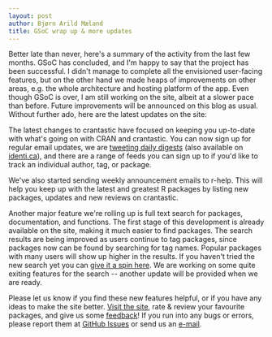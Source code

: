 ```yaml
---
layout: post
author: Bjørn Arild Mæland
title: GSoC wrap up & more updates
---
```


Better late than never, here's a summary of the activity from the last few
months. GSoC has concluded, and I'm happy to say that the project has been
successful. I didn't manage to complete all the envisioned user-facing
features, but on the other hand we made heaps of improvements on other areas,
e.g. the whole architecture and hosting platform of the app. Even though GSoC is
over, I am still working on the site, albeit at a slower pace than
before. Future improvements will be announced on this blog as usual. Without
further ado, here are the latest updates on the site:

The latest changes to crantastic have focused on keeping you
up-to-date with what's going on with CRAN and crantastic.  You can now
sign up for regular email updates, we are
[tweeting daily digests](http://twitter.com/cranatic)
(also available on [identi.ca](http://identi.ca/cranatic)), and
there are a range of feeds you can sign up to if you'd like to track
an individual author, tag, or package.

We've also started sending weekly announcement emails to r-help.   This will
help you keep up with the latest and greatest R packages by listing new
packages, updates and new reviews on crantastic.

Another major feature we're rolling up is full text search for packages,
documentation, and functions. The first stage of this development is
already available on the site, making it much easier to find
packages. The search results are being improved as users continue to tag
packages, since packages now can be found by searching for tag names.
Popular packages with many users will show up higher in the results.
If you haven't tried the new search yet you can
[give it a spin here](http://crantastic.org/).
We are working on some quite exiting features for the search --
another update will be provided when we are ready.

Please let us know if you find these new features helpful, or if you
have any ideas to make the site better. [Visit the site](http://crantastic.org),
rate & review your favourite packages, and give us some
[feedback](http://crantastic.uservoice.com/)! If you run into any bugs or
errors, please report them at [GitHub
Issues](http://github.com/hadley/crantastic/issues) or send us an
[e-mail](mailto:cranatic@gmail.com).
